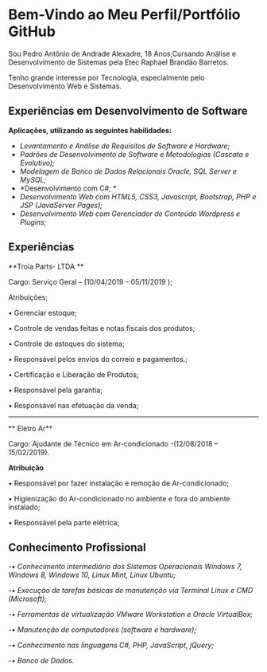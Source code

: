 # Bem-Vindo ao Meu Perfil/Portfólio GitHub

Sou Pedro Antônio de Andrade Alexadre, 18 Anos,Cursando Análise e Desenvolvimento de Sistemas pela Etec Raphael Brandão Barretos.

Tenho grande interesse por Tecnologia, especialmente pelo Desenvolvimento Web e Sistemas.

## Experiências em Desenvolvimento de Software

**Aplicações, utilizando as seguintes habilidades:**
- *Levantamento e Análise de Requisitos de Software e Hardware;*
- *Padrões de Desenvolvimento de Software e Metodologias (Cascata e Evolutivo);*
- *Modelagem de Banco de Dados Relacionais Oracle, SQL Server e MySQL;*
- *Desenvolvimento com C#; *
- *Desenvolvimento Web com HTML5, CSS3, Javascript, Bootstrap, PHP e JSP (JavaServer Pages);*
- *Desenvolvimento Web com Gerenciador de Conteúdo Wordpress e Plugins;*

## Experiências 
**Troia Parts- LTDA **

Cargo: Serviço Geral – (10/04/2019 – 05/11/2019  );

Atribuições;

•	Gerenciar estoque;

•	Controle de vendas feitas e notas fiscais dos produtos;

•	Controle de estoques do sistema;

•	Responsável pelos envios do correio e pagamentos.;

•	Certificação e Liberação de Produtos;

•	Responsável pela garantia;

•	Responsável nas efetuação da venda;

____________________________________________________________

**  Eletro Ar**    

Cargo: Ajudante de Técnico em Ar-condicionado -(12/08/2018 – 15/02/2019).

**Atribuição**

•	Responsável por fazer instalação e remoção de Ar-condicionado;

•	Higienização do Ar-condicionado no ambiente e fora do ambiente instalado;

•	Responsável pela parte elétrica;

## Conhecimento Profissional

-*•	Conhecimento intermediário dos Sistemas Operacionais Windows 7, Windows 8, Windows 10, Linux Mint, Linux Ubuntu;*

-*•	Execução de tarefas básicas de manutenção via Terminal Linux e CMD (Microsoft);*

-*•	Ferramentas de virtualização VMware Workstation e Oracle VirtualBox;*

-*•	Manutenção de computadores (software e hardware);*

-*•	Conhecimento nas linguagens C#, PHP, JavaScript, jQuery;*

-*•	Banco de Dados.*
